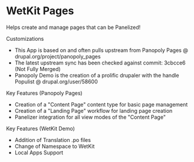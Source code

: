 WetKit Pages
==============
Helps create and manage pages that can be Panelized!

Customizations
* This App is based on and often pulls upstream from Panopoly Pages @ drupal.org/project/panopoly_pages
* The latest upstream sync has been checked against commit: 3cbcce6 (Not Fully Merged)
* Panopoly Demo is the creation of a prolific drupaler with the handle Populist @ drupal.org/user/58600

Key Features (Panopoly Pages)
* Creation of a "Content Page" content type for basic page management
* Creation of a "Landing Page" workflow for landing page creation
* Panelizer integration for all view modes of the "Content Page"

Key Features (WetKit Demo)
* Addition of Translation .po files
* Change of Namespace to WetKit
* Local Apps Support
